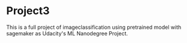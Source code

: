 # Project3
This is a full project of imageclassification using pretrained model with sagemaker as Udacity's ML Nanodegree Project.
